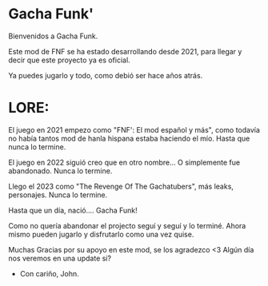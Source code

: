 # Gacha Funk'
Bienvenidos a Gacha Funk.

Este mod de FNF se ha estado desarrollando desde 2021, para llegar y decir que este proyecto ya es oficial.

Ya puedes jugarlo y todo, como debió ser hace años atrás.


# LORE:
El juego en 2021 empezo como "FNF': El mod español y más", como todavía no había tantos mod de hanla hispana estaba haciendo el mío.
Hasta que nunca lo termine.

El juego en 2022 siguió creo que en otro nombre... O simplemente fue abandonado.
Nunca lo termine.

Llego el 2023 como "The Revenge Of The Gachatubers", más leaks, personajes.
Nunca lo termine.

Hasta que un día, nació....
Gacha Funk! 

Como no quería abandonar el projecto seguí y seguí y lo terminé.
Ahora mismo pueden jugarlo y disfrutarlo como una vez quise.

Muchas Gracias por su apoyo en este mod, se los agradezco <3
Algún día nos veremos en una update si?


- Con cariño, John.
